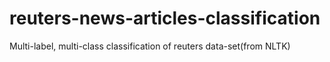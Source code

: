 # reuters-news-articles-classification

Multi-label, multi-class classification of reuters data-set(from NLTK)
